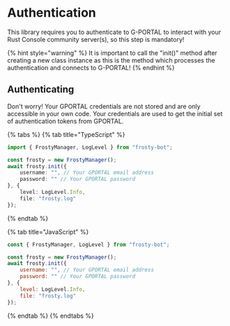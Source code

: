 # Authentication

This library requires you to authenticate to G-PORTAL to interact with your Rust Console community server(s), so this step is mandatory!

{% hint style="warning" %}
It is important to call the "init()" method after creating a new class instance as this is the method which processes the authentication and connects to G-PORTAL!
{% endhint %}

## Authenticating <a href="#authenticating" id="authenticating"></a>

Don't worry! Your GPORTAL credentials are not stored and are only accessible in your own code. Your credentials are used to get the initial set of authentication tokens from GPORTAL.

{% tabs %}
{% tab title="TypeScript" %}
```typescript
import { FrostyManager, LogLevel } from "frosty-bot";

const frosty = new FrostyManager();
await frosty.init({
    username: "", // Your GPORTAL email address
    password: "" // Your GPORTAL password
}, {
    level: LogLevel.Info,
    file: "frosty.log"
});
```
{% endtab %}

{% tab title="JavaScript" %}
```javascript
const { FrostyManager, LogLevel } from "frosty-bot";

const frosty = new FrostyManager();
await frosty.init({
    username: "", // Your GPORTAL email address
    password: "" // Your GPORTAL password
}, {
    level: LogLevel.Info,
    file: "frosty.log"
});
```
{% endtab %}
{% endtabs %}
